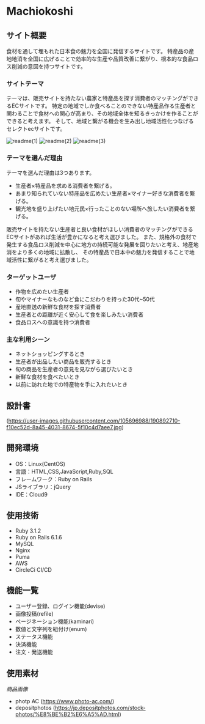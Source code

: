 # Machiokoshi

## サイト概要
食材を通して埋もれた日本食の魅力を全国に発信するサイトです。
特産品の産地地消を全国に広げることで効率的な生産や品質改善に繋がり、根本的な食品ロス削減の意図を持つサイトです。

### サイトテーマ
テーマは、販売サイトを持たない農家と特産品を探す消費者のマッチングができるECサイトです。
特定の地域でしか食べることのできない特産品作る生産者と関わることで食材への関心が高まり、その地域全体を知るきっかけを作ることができると考えます。
そして、地域と繋がる機会を生み出し地域活性化つなげるセレクトecサイトです。

![readme(1)](https://user-images.githubusercontent.com/105696988/190893144-6346218b-4a70-4613-a61c-cc677807ad48.png)
![readme(2)](https://user-images.githubusercontent.com/105696988/190893150-9a151a29-ef44-44f2-b472-bea576239332.png)
![readme(3)](https://user-images.githubusercontent.com/105696988/190893153-1ba193b9-0c1e-4cfa-a946-8887e9aca793.png)


### テーマを選んだ理由
テーマを選んだ理由は3つあります。
- 生産者×特産品を求める消費者を繋げる。
- あまり知られていない特産品を広めたい生産者×マイナー好きな消費者を繋げる。
- 観光地を盛り上げたい地元民×行ったことのない場所へ旅したい消費者を繋げる。

販売サイトを持たない生産者と良い食材がほしい消費者のマッチングができるECサイトがあれば生活が豊かになると考え選びました。
また、規格外の食材で発生する食品ロス削減を中心に地方の持続可能な発展を図りたいと考え、地産地消をより多くの地域に拡散し、
その特産品で日本中の魅力を発信することで地域活性に繋がると考え選びました。

### ターゲットユーザ
- 作物を広めたい生産者
- 旬やマイナーなものなど食にこだわりを持った30代~50代
- 産地直送の新鮮な食材を探す消費者
- 生産者との距離が近く安心して食を楽しみたい消費者
- 食品ロスへの意識を持つ消費者

### 主な利用シーン
- ネットショッピングするとき
- 生産者が出品したい商品を販売するとき
- 旬の商品を生産者の意見を見ながら選びたいとき
- 新鮮な食材を食べたいとき
- 以前に訪れた地での特産物を手に入れたいとき

## 設計書
(https://user-images.githubusercontent.com/105696988/190892710-f10ec52d-8a45-4031-8674-5f10c4d7aee7.jpg)

## 開発環境
- OS：Linux(CentOS)
- 言語：HTML,CSS,JavaScript,Ruby,SQL
- フレームワーク：Ruby on Rails
- JSライブラリ：jQuery
- IDE：Cloud9

## 使用技術
- Ruby 3.1.2
- Ruby on Rails 6.1.6
- MySQL 
- Nginx
- Puma
- AWS
- CircleCi CI/CD

## 機能一覧
- ユーザー登録、ログイン機能(devise)
- 画像投稿(refile)
- ページネーション機能(kaminari)
- 数値と文字列を紐付け(enum)
- ステータス機能
- 決済機能
- 注文・発送機能

## 使用素材
*商品画像*
- photp AC (<https://www.photo-ac.com/>)
- depositphotos (<https://jp.depositphotos.com/stock-photos/%E8%BE%B2%E6%A5%AD.html>)
